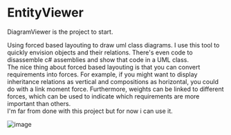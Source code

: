 # EntityViewer

DiagramViewer is the project to start.

Using forced based layouting to draw uml class diagrams. I use this tool to quickly envision objects and their relations. There's even code to disassemble c# assemblies and show that code in a UML class.
<br>
The nice thing about forced based layouting is that you can convert requirements into forces. For example, if you might want to display inheritance relations as vertical and compositions as horizontal, you could do with a link moment force. Furthermore, weights can be linked to different forces, which can be used to indicate which requirements are more important than others.
<br>
I'm far from done with this project but for now i can use it.

![image](https://github.com/rvandaal/EntityViewer/assets/8653718/716b24f3-f6dc-443e-a2fa-3bad0901f779)

